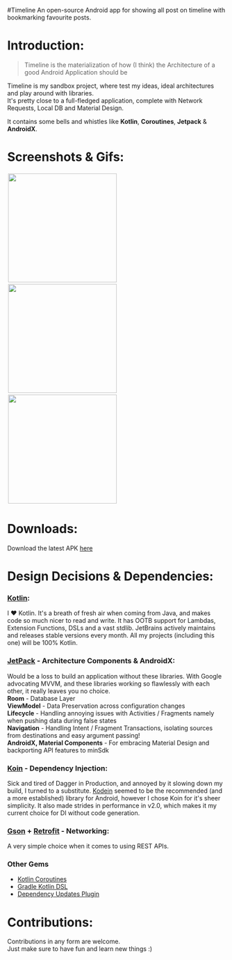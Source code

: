 #Timeline
An open-source Android app for showing all post on timeline with bookmarking favourite posts.

Introduction:
=====

> Timeline is the materialization of how (I think)  the Architecture of a good Android Application should be

Timeline is my sandbox project, where test my ideas, ideal architectures and play around with libraries. <br>It's pretty close to a full-fledged application, complete with Network Requests, Local DB and Material Design.

It contains some bells and whistles like **Kotlin**, **Coroutines**, **Jetpack** & **AndroidX**.

Screenshots & Gifs:
=====
<p>
  <img src="https://i.imgur.com/JllJk0V.jpg" width="250" style="margin:2px"/>
  <img src="https://i.imgur.com/s5c3dNz.jpg" width="250" style="margin:2px"/>
  <img src="https://i.imgur.com/JllJk0V.jpg" width="250" style="margin:2px"/>
</p>

Downloads:
=====

Download the latest APK [here](https://github.com/pankajdgeek/timeline/app/release/app-release.apk)


Design Decisions & Dependencies:
=====

### [Kotlin](https://kotlinlang.org/):

I :heart: Kotlin. It's a breath of fresh air when coming from Java, and makes code so much nicer to read and write. It has OOTB support for Lambdas, Extension Functions, DSLs and a vast stdlib. JetBrains actively maintains and releases stable versions every month. All my projects (including this one) will be 100% Kotlin.

### [JetPack](https://developer.android.com/jetpack) - Architecture Components & AndroidX:
Would be a loss to build an application without these libraries. With Google advocating MVVM, and these libraries working so flawlessly with each other, it really leaves you no choice.
<br>**Room** - Database Layer
<br>**ViewModel** - Data Preservation across configuration changes
<br>**Lifecycle** - Handling annoying issues with Activities / Fragments namely when pushing data during false states
<br>**Navigation** - Handling Intent / Fragment Transactions, isolating sources from destinations and easy argument passing!
<br>**AndroidX, Material Components** - For embracing Material Design and backporting API features to minSdk

### [Koin](https://insert-koin.io/) - Dependency Injection:
Sick and tired of Dagger in Production, and annoyed by it slowing down my build, I turned to a substitute. [Kodein](https://github.com/Kodein-Framework/Kodein-DI) seemed to be the recommended (and a more established) library for Android, however I chose Koin for it's sheer simplicity. It also made strides in performance in v2.0, which makes it my current choice for DI without code generation.

### [Gson](https://github.com/google/gson) + [Retrofit](https://square.github.io/retrofit/) - Networking:
A very simple choice when it comes to using REST APIs.

### Other Gems

- [Kotlin Coroutines](https://kotlinlang.org/docs/reference/coroutines-overview.html)
- [Gradle Kotlin DSL](https://docs.gradle.org/current/userguide/kotlin_dsl.html)
- [Dependency Updates Plugin](https://github.com/ben-manes/gradle-versions-plugin)

# Contributions:

Contributions in any form are welcome.
<br>Just make sure to have fun and learn new things :)
